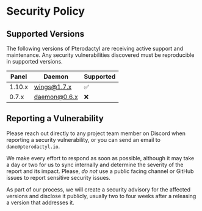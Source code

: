 # Security Policy

## Supported Versions
The following versions of Pterodactyl are receiving active support and maintenance. Any security vulnerabilities discovered must be reproducible in supported versions.

| Panel  | Daemon       | Supported          |
|--------|--------------| ------------------ |
| 1.10.x | wings@1.7.x  | :white_check_mark: |
| 0.7.x  | daemon@0.6.x | :x: |


## Reporting a Vulnerability

Please reach out directly to any project team member on Discord when reporting a security vulnerability, or you can send an email to `dane@pterodactyl.io`.

We make every effort to respond as soon as possible, although it may take a day or two for us to sync internally and determine the severity of the report and its impact. Please, _do not_ use a public facing channel or GitHub issues to report sensitive security issues.

As part of our process, we will create a security advisory for the affected versions and disclose it publicly, usually two to four weeks after a releasing a version that addresses it.
